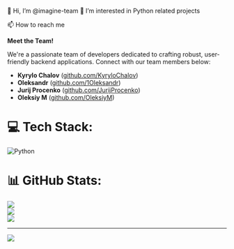 👋 Hi, I’m @imagine-team
👀 I’m interested in Python related projects

📫 How to reach me

**Meet the Team!**

We're a passionate team of developers dedicated to crafting robust, user-friendly backend applications. Connect with our team members below:

* **Kyrylo Chalov** ([github.com/KyryloChalov](https://github.com/KyryloChalov))
* **Oleksandr** ([github.com/1Oleksandr](https://github.com/1Oleksandr))
* **Jurij Procenko** ([github.com/JurijProcenko](https://github.com/JurijProcenko))
* **Oleksiy M** ([github.com/OleksiyM](https://github.com/OleksiyM))


<!---
imagine-team/imagine-team is a ✨ special ✨ repository because its `README.md` (this file) appears on your GitHub profile.
You can click the Preview link to take a look at your changes.
--->
<!-- 
![imagine-team's Stats](https://github-readme-stats.vercel.app/api?username=imagine-team&theme=vue-dark&show_icons=true&hide_border=true&count_private=true)

![GitHub stats](https://github-readme-stats.vercel.app/api?username=imagine-team&hide=starrs)

<picture>
  <source
    srcset="https://github-readme-stats.vercel.app/api?username=imagine-team&show_icons=true&theme=dark"
    media="(prefers-color-scheme: dark)"
  />
  <source
    srcset="https://github-readme-stats.vercel.app/api?username=imagine-team&show_icons=true"
    media="(prefers-color-scheme: light), (prefers-color-scheme: no-preference)"
  />
  <img src="https://github-readme-stats.vercel.app/api?username=imagine-team&show_icons=true" />
</picture>

--->

# 💻 Tech Stack:
![Python](https://img.shields.io/badge/python-3670A0?style=flat&logo=python&logoColor=ffdd54)
# 📊 GitHub Stats:
![](https://github-readme-stats.vercel.app/api?username=imagine-team&theme=transparent&hide_border=false&include_all_commits=true&count_private=true)<br/>
![](https://github-readme-streak-stats.herokuapp.com/?user=imagine-team&theme=transparent&hide_border=false)<br/>
![](https://github-readme-stats.vercel.app/api/top-langs/?username=imagine-team&theme=transparent&hide_border=false&include_all_commits=true&count_private=true&layout=compact)

---
[![](https://visitcount.itsvg.in/api?id=imagine-team&icon=0&color=0)](https://visitcount.itsvg.in)

<!-- Proudly created with GPRM ( https://gprm.itsvg.in ) -->
